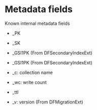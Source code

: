 # Metadata fields

Known internal metadata fields
 - _PK
 - _SK
 - _GSI1PK (From DFSecondaryIndexExt)
 - _GSI1PK (From DFSecondaryIndexExt)

 - _c: collection name
 - _wc: write count
 - _ttl
 - _v: version (From DFMigrationExt)

